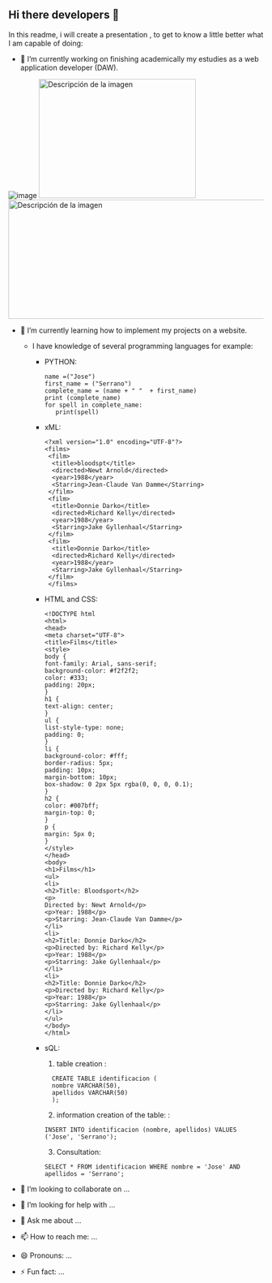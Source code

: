 ## Hi there developers 👋

<!--
**kobrastunt/kobrastunt** is a ✨ _special_ ✨ repository because its `README.md` (this file) appears on your GitHub profile.
-->
In this readme, i will create a presentation , to get to know a little better what I am capable of doing:

- 🔭 I’m currently working on finishing academically my estudies as a web application developer (DAW).

 ![image](https://github.com/kobrastunt/kobrastunt/assets/129121937/ee760aef-55ec-4afe-b789-66eff85d1d3f) 
 <img src="https://github.com/kobrastunt/kobrastunt/assets/129121937/d0a9d4b8-5380-453b-954b-5680c93fd9c8" alt="Descripción de la imagen" width="310" height="235" />
 <img src="https://github.com/kobrastunt/kobrastunt/assets/129121937/a233894a-2b9e-4959-8c0a-fbead413e46b" alt="Descripción de la imagen" width="680" height="235" />

- 🌱 I’m currently learning how to implement my projects on a website.
  
  - I have knowledge of several programming languages for example:
  
      - PYTHON:
         ```
        name =("Jose")
        first_name = ("Serrano")  
        complete_name = (name + " "  + first_name)  
        print (complete_name)  
        for spell in complete_name:  
            print(spell)
         
         ```
       - xML:
         ```
         <?xml version="1.0" encoding="UTF-8"?>
         <films>
          <film>
           <title>bloodspt</title>
           <directed>Newt Arnold</directed>
           <year>1988</year>
           <Starring>Jean-Claude Van Damme</Starring>
          </film>
          <film>
           <title>Donnie Darko</title>
           <directed>Richard Kelly</directed>
           <year>1988</year>
           <Starring>Jake Gyllenhaal</Starring>
          </film>
          <film>
           <title>Donnie Darko</title>
           <directed>Richard Kelly</directed>
           <year>1988</year>
           <Starring>Jake Gyllenhaal</Starring>
          </film>
          </films>
         ```
       - HTML and CSS:
         ```
         <!DOCTYPE html
         <html>
         <head>
         <meta charset="UTF-8">
         <title>Films</title>
         <style>
         body {
         font-family: Arial, sans-serif;
         background-color: #f2f2f2;
         color: #333;
         padding: 20px;
         }
         h1 {
         text-align: center;
         }
         ul {
         list-style-type: none;
         padding: 0;
         }
         li {
         background-color: #fff;
         border-radius: 5px;
         padding: 10px;
         margin-bottom: 10px;
         box-shadow: 0 2px 5px rgba(0, 0, 0, 0.1);
         }
         h2 {
         color: #007bff;
         margin-top: 0;
         }
         p {
         margin: 5px 0;
         }
         </style>
         </head>
         <body>
         <h1>Films</h1>
         <ul>
         <li>
         <h2>Title: Bloodsport</h2>
         <p>
         Directed by: Newt Arnold</p>
         <p>Year: 1988</p>
         <p>Starring: Jean-Claude Van Damme</p>
         </li>
         <li>
         <h2>Title: Donnie Darko</h2>
         <p>Directed by: Richard Kelly</p>
         <p>Year: 1988</p>
         <p>Starring: Jake Gyllenhaal</p>
         </li>
         <li>
         <h2>Title: Donnie Darko</h2>
         <p>Directed by: Richard Kelly</p>
         <p>Year: 1988</p>
         <p>Starring: Jake Gyllenhaal</p>
         </li>
         </ul>
         </body>
         </html>
         ```
       - sQL:
         
          1. table creation :  
           
         ```
           CREATE TABLE identificacion (
           nombre VARCHAR(50),
           apellidos VARCHAR(50)
 	       );
         ```
          2. information creation of the table: :
            
         `INSERT INTO identificacion (nombre, apellidos) VALUES ('Jose', 'Serrano');`
         
         3. Consultation:  
          
         `SELECT * FROM identificacion WHERE nombre = 'Jose' AND apellidos = 'Serrano';`
     
- 👯 I’m looking to collaborate on ...
- 🤔 I’m looking for help with ...
- 💬 Ask me about ...
- 📫 How to reach me: ...
- 😄 Pronouns: ...
- ⚡ Fun fact: ...

